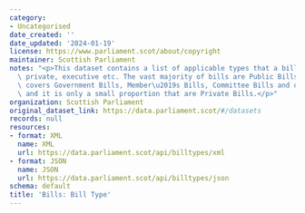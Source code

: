 ```yaml
---
category:
- Uncategorised
date_created: ''
date_updated: '2024-01-19'
license: https://www.parliament.scot/about/copyright
maintainer: Scottish Parliament
notes: "<p>This dataset contains a list of applicable types that a bill can be e.g.\
  \ private, executive etc. The vast majority of bills are Public Bills \u2013which\
  \ covers Government Bills, Member\u2019s Bills, Committee Bills and others \u2013\
  \ and it is only a small proportion that are Private Bills.</p>"
organization: Scottish Parliament
original_dataset_link: https://data.parliament.scot/#/datasets
records: null
resources:
- format: XML
  name: XML
  url: https://data.parliament.scot/api/billtypes/xml
- format: JSON
  name: JSON
  url: https://data.parliament.scot/api/billtypes/json
schema: default
title: 'Bills: Bill Type'
---
```

